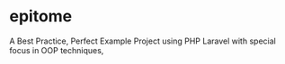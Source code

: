 # epitome
A Best Practice, Perfect Example Project using PHP Laravel with special focus in OOP techniques, 
